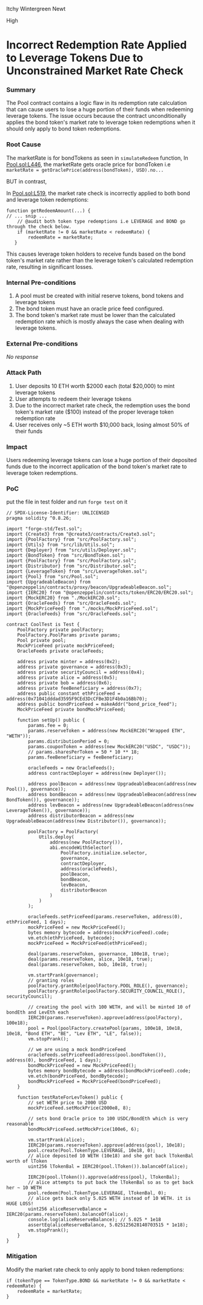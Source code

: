 Itchy Wintergreen Newt

High

# Incorrect Redemption Rate Applied to Leverage Tokens Due to Unconstrained Market Rate Check

### Summary
The Pool contract contains a logic flaw in its redemption rate calculation that can cause users to lose a huge portion of their funds when redeeming leverage tokens. The issue occurs because the contract unconditionally applies the bond token's market rate to leverage token redemptions when it should only apply to bond token redemptions.

### Root Cause
The marketRate is for bondTokens as seen in `simulateRedeem` function, In [Pool.sol:L446](https://github.com/sherlock-audit/2024-12-plaza-finance/blob/main/plaza-evm/src/Pool.sol#L446), the marketRate gets oracle price for bondToken i.e `marketRate = getOraclePrice(address(bondToken), USD).no...`

BUT in contrast,

In [Pool.sol:L519](https://github.com/sherlock-audit/2024-12-plaza-finance/blob/main/plaza-evm/src/Pool.sol#L519), the market rate check is incorrectly applied to both bond and leverage token redemptions:

```solidity
function getRedeemAmount(...) {
// ... snip ...
    // @audit both token type redemptions i.e LEVERAGE and BOND go through the check below.
    if (marketRate != 0 && marketRate < redeemRate) {
        redeemRate = marketRate;
   }
```
This causes leverage token holders to receive funds based on the bond token's market rate rather than the leverage token's calculated redemption rate, resulting in significant losses.


### Internal Pre-conditions
1. A pool must be created with initial reserve tokens, bond tokens and leverage tokens
2. The bond token must have an oracle price feed configured.
3. The bond token's market rate must be lower than the calculated redemption rate which is mostly always the case when dealing with leverage tokens.

### External Pre-conditions

_No response_

### Attack Path
1. User deposits 10 ETH worth $2000 each (total $20,000) to mint leverage tokens
2. User attempts to redeem their leverage tokens
3. Due to the incorrect market rate check, the redemption uses the bond token's market rate ($100) instead of the proper leverage token redemption rate
4. User receives only ~5 ETH worth $10,000 back, losing almost 50% of their funds

### Impact
Users redeeming leverage tokens can lose a huge portion of their deposited funds due to the incorrect application of the bond token's market rate to leverage token redemptions.

### PoC
put the file in test folder and run `forge test` on it
```solidity
// SPDX-License-Identifier: UNLICENSED
pragma solidity ^0.8.26;

import "forge-std/Test.sol";
import {Create3} from "@create3/contracts/Create3.sol";
import {PoolFactory} from "src/PoolFactory.sol";
import {Utils} from "src/lib/Utils.sol";
import {Deployer} from "src/utils/Deployer.sol";
import {BondToken} from "src/BondToken.sol";
import {PoolFactory} from "src/PoolFactory.sol";
import {Distributor} from "src/Distributor.sol";
import {LeverageToken} from "src/LeverageToken.sol";
import {Pool} from "src/Pool.sol";
import {UpgradeableBeacon} from "@openzeppelin/contracts/proxy/beacon/UpgradeableBeacon.sol";
import {IERC20} from "@openzeppelin/contracts/token/ERC20/ERC20.sol";
import {MockERC20} from "./MockERC20.sol";
import {OracleFeeds} from "src/OracleFeeds.sol";
import {MockPriceFeed} from "./mocks/MockPriceFeed.sol";
import {OracleFeeds} from "src/OracleFeeds.sol";

contract CoolTest is Test {
    PoolFactory private poolFactory;
    PoolFactory.PoolParams private params;
    Pool private pool;
    MockPriceFeed private mockPriceFeed;
    OracleFeeds private oracleFeeds;

    address private minter = address(0x2);
    address private governance = address(0x3);
    address private securityCouncil = address(0x4);
    address private alice = address(0x5);
    address private bob = address(0x6);
    address private feeBeneficiary = address(0x7);
    address public constant ethPriceFeed = address(0x71041dddad3595F9CEd3DcCFBe3D1F4b0a16Bb70);
    address public bondPriceFeed = makeAddr("bond_price_feed");
    MockPriceFeed private bondMockPriceFeed;

    function setUp() public {
        params.fee = 0;
        params.reserveToken = address(new MockERC20("Wrapped ETH", "WETH"));
        params.distributionPeriod = 0;
        params.couponToken = address(new MockERC20("USDC", "USDC"));
        // params.sharesPerToken = 50 * 10 ** 18;
        params.feeBeneficiary = feeBeneficiary;

        oracleFeeds = new OracleFeeds();
        address contractDeployer = address(new Deployer());

        address poolBeacon = address(new UpgradeableBeacon(address(new Pool()), governance));
        address bondBeacon = address(new UpgradeableBeacon(address(new BondToken()), governance));
        address levBeacon = address(new UpgradeableBeacon(address(new LeverageToken()), governance));
        address distributorBeacon = address(new UpgradeableBeacon(address(new Distributor()), governance));

        poolFactory = PoolFactory(
            Utils.deploy(
                address(new PoolFactory()),
                abi.encodeWithSelector(
                    PoolFactory.initialize.selector,
                    governance,
                    contractDeployer,
                    address(oracleFeeds),
                    poolBeacon,
                    bondBeacon,
                    levBeacon,
                    distributorBeacon
                )
            )
        );

        oracleFeeds.setPriceFeed(params.reserveToken, address(0), ethPriceFeed, 1 days);
        mockPriceFeed = new MockPriceFeed();
        bytes memory bytecode = address(mockPriceFeed).code;
        vm.etch(ethPriceFeed, bytecode);
        mockPriceFeed = MockPriceFeed(ethPriceFeed);

        deal(params.reserveToken, governance, 100e18, true);
        deal(params.reserveToken, alice, 10e18, true);
        deal(params.reserveToken, bob, 10e18, true);

        vm.startPrank(governance);
        // granting roles
        poolFactory.grantRole(poolFactory.POOL_ROLE(), governance);
        poolFactory.grantRole(poolFactory.SECURITY_COUNCIL_ROLE(), securityCouncil);

        // creating the pool with 100 WETH, and will be minted 10 of bondEth and LevEth each
        IERC20(params.reserveToken).approve(address(poolFactory), 100e18);
        pool = Pool(poolFactory.createPool(params, 100e18, 10e18, 10e18, "Bond ETH", "BE", "Lev ETH", "LE", false));
        vm.stopPrank();

        // we are using a mock bondPriceFeed
        oracleFeeds.setPriceFeed(address(pool.bondToken()), address(0), bondPriceFeed, 1 days);
        bondMockPriceFeed = new MockPriceFeed();
        bytes memory bondBytecode = address(bondMockPriceFeed).code;
        vm.etch(bondPriceFeed, bondBytecode);
        bondMockPriceFeed = MockPriceFeed(bondPriceFeed);
    }

    function testRateForLevToken() public {
        // set WETH price to 2000 USD
        mockPriceFeed.setMockPrice(2000e8, 8);

        // sets bond Oracle price to 100 USDC/BondEth which is very reasonable
        bondMockPriceFeed.setMockPrice(100e6, 6);

        vm.startPrank(alice);
        IERC20(params.reserveToken).approve(address(pool), 10e18);
        pool.create(Pool.TokenType.LEVERAGE, 10e18, 0);
        // alice deposited 10 WETH (10e18) and she got back lTokenBal worth of lToken
        uint256 lTokenBal = IERC20(pool.lToken()).balanceOf(alice);

        IERC20(pool.lToken()).approve(address(pool), lTokenBal);
        // alice attempts to put back the lTokenBal so as to get back her ~ 10 WETH
        pool.redeem(Pool.TokenType.LEVERAGE, lTokenBal, 0);
        // alice gets back only 5.025 WETH instead of 10 WETH. it is HUGE LOSS!
        uint256 aliceReserveBalance = IERC20(params.reserveToken).balanceOf(alice);
        console.log(aliceReserveBalance); // 5.025 * 1e18
        assertEq(aliceReserveBalance, 5.025125628140703515 * 1e18);
        vm.stopPrank();
    }
}
```

### Mitigation
Modify the market rate check to only apply to bond token redemptions:
```solidity
if (tokenType == TokenType.BOND && marketRate != 0 && marketRate < redeemRate) {
    redeemRate = marketRate;
}
```